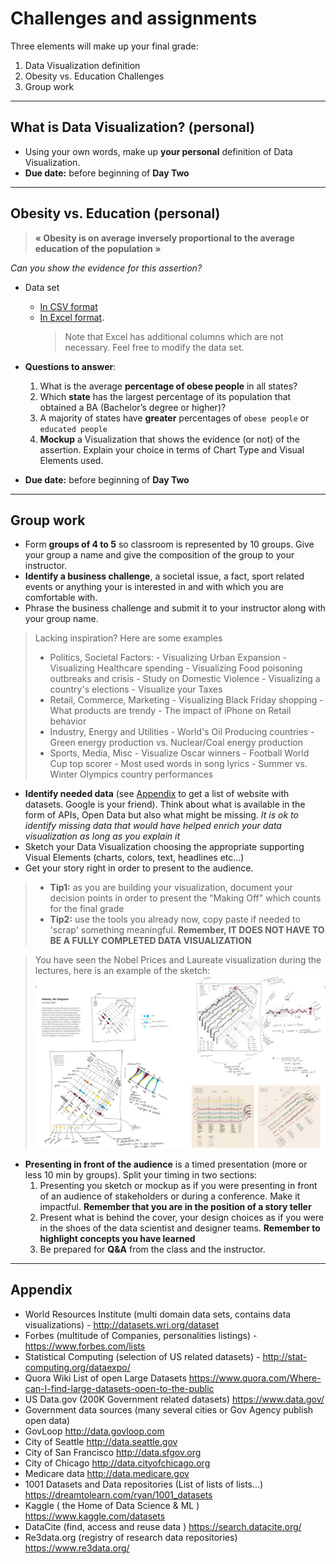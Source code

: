 # Challenges and assignments
Three elements will make up your final grade:
1. Data Visualization definition
2. Obesity vs. Education Challenges
3. Group work
---

## What is Data Visualization?  (personal)
+ Using your own words, make up **your personal** definition of Data Visualization.
+ **Due date:** before beginning of **Day Two**
---

## Obesity vs. Education   (personal)
> **« Obesity is on average inversely proportional to the average education of the population »**

*Can you show the evidence for this assertion?*

+ Data set
  - [In CSV format]()
  - [In Excel format]().
    > Note that Excel has additional columns which are not necessary. Feel free to modify the data set.

+  **Questions to answer**:
    1. What is the average **percentage of obese people** in all states?
    2. Which **state** has the largest percentage of its population that obtained a BA (Bachelor’s degree or higher)?
    3. A majority of states have **greater** percentages of `obese people` or `educated people`
    4. **Mockup** a Visualization that shows the evidence (or not) of the assertion. Explain your choice in terms of Chart Type and Visual Elements used.

+ **Due date:** before beginning of **Day Two**
---

## Group work
+ Form **groups of 4 to 5** so classroom is represented by 10 groups. Give your group a name and give the composition of the group to your instructor.
+ **Identify a business challenge**, a societal issue, a fact, sport related events or anything your is interested in and with which you are comfortable with.
+ Phrase the business challenge and submit it to your instructor along with your group name.
> Lacking inspiration? Here are some examples
> - Politics, Societal Factors:
      - Visualizing Urban Expansion
      - Visualizing Healthcare spending
      - Visualizing Food poisoning outbreaks and crisis
      - Study on Domestic Violence
      - Visualizing a country's elections
      - Visualize your Taxes
> - Retail, Commerce, Marketing
      - Visualizing Black Friday shopping
      - What products are trendy
      - The impact of iPhone on Retail behavior
> - Industry, Energy and Utilities
      - World's Oil Producing countries
      - Green energy production vs. Nuclear/Coal energy production
> - Sports, Media, Misc
      - Visualize Oscar winners
      - Football World Cup top scorer
      - Most used words in song lyrics
      - Summer vs. Winter Olympics country performances

+ **Identify needed data** (see [Appendix](#Appendix) to get a list of website with datasets. Google is your friend). Think about what is available in the form of APIs, Open Data but also what might be missing. *It is ok to identify missing data that would have helped enrich your data visualization as long as you explain it*  
+ Sketch your Data Visualization choosing the appropriate supporting Visual Elements (charts, colors, text, headlines etc...)
+ Get your story right in order to present to the audience.

> + **Tip1:** as you are building your visualization, document your decision points in order to present the "Making Off" which counts for the final grade  
> + **Tip2:** use the tools you already now, copy paste if needed to 'scrap' something meaningful. **Remember, IT DOES NOT HAVE TO BE A FULLY COMPLETED DATA VISUALIZATION**  

> You have seen the Nobel Prices and Laureate visualization during the lectures, here is an example of the sketch:
![](assets/markdown-img-paste-20181119160859873.png)

+ **Presenting in front of the audience** is a timed presentation (more or less 10 min by groups). Split your timing in two sections:
    1. Presenting you sketch or mockup as if you were presenting in front of an audience of stakeholders or during a conference. Make it impactful. **Remember that you are in the position of a story teller**
    2. Present what is behind the cover, your design choices as if you were in the shoes of the data scientist and designer teams. **Remember to highlight concepts you have learned**
    3. Be prepared for **Q&A** from the class and the instructor.
---

## Appendix
+ World Resources Institute (multi domain data sets, contains data visualizations) - http://datasets.wri.org/dataset
+ Forbes (multitude of Companies, personalities listings) - https://www.forbes.com/lists
+ Statistical Computing (selection of US related datasets) - http://stat-computing.org/dataexpo/
+ Quora Wiki List of open Large Datasets https://www.quora.com/Where-can-I-find-large-datasets-open-to-the-public
+ US Data.gov (200K Government related datasets) https://www.data.gov/
+ Government data sources (many several cities or Gov Agency publish open data)
+ GovLoop http://data.govloop.com
+ City of Seattle http://data.seattle.gov
+ City of San Francisco http://data.sfgov.org
+ City of Chicago http://data.cityofchicago.org
+ Medicare data  http://data.medicare.gov
+ 1001 Datasets and Data repositories (List of lists of lists...) https://dreamtolearn.com/ryan/1001_datasets
+ Kaggle ( the Home of Data Science & ML ) https://www.kaggle.com/datasets
+ DataCite (find, access and reuse data ) https://search.datacite.org/
+ Re3data.org (registry of research data repositories) https://www.re3data.org/
